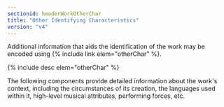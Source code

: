 ```yaml
---
sectionid: headerWorkOtherChar
title: "Other Identifying Characteristics"
version: "v4"
---
```


Additional information that aids the identification of the work may be encoded using {% include link elem="otherChar" %}.

{% include desc elem="otherChar" %}

The following components provide detailed information about the work's context, including the circumstances of its creation, the languages used within it, high-level musical attributes, performing forces, etc.
